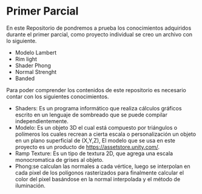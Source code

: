 # Primer Parcial
En este Repositorio de pondremos a prueba los conocimientos adquiridos durante el primer parcial, como proyecto individual se creo un archivo con lo siguiente.






- Modelo Lambert
- Rim light
- Shader Phong
- Normal Strenght
- Banded

Para poder comprender los contenidos de este repositorio es necesario contar con los siguientes conocimientos.

-	Shaders:  Es un programa informático que realiza cálculos gráficos escrito en un lenguaje de sombreado que se puede compilar independientemente.
-	Modelo: Es un objeto 3D el cual está compuesto por triángulos o polímeros los cuales recrean a cierta escala o personalización un objeto en un plano superficial de (X,Y,Z), El modelo que se usa en este proyecto es un producto de https://assetstore.unity.com/.
-  Ramp Texture: Es un tipo de textura 2D, que agrega una escala monocromatica de grises al objeto.
- Phong:se calculan las normales a cada vértice, luego se interpolan en cada pixel de los polígonos rasterizados para finalmente calcular el color del pixel basándose en la normal interpolada y el método de iluminación.
